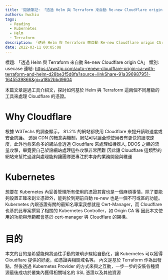 ```yaml
---
title: '閱讀筆記: 「透過 Helm 與 Terraform 來自動 Re-new Cloudflare origin CA」'
authors: hwchiu
tags:
  - Reading
  - Kubernetes
  - Helm
  - Terraform
description: 「透過 Helm 與 Terraform 來自動 Re-new Cloudflare origin CA」
date: 2022-03-11 00:05:08
---
```


標題: 「透過 Helm 與 Terraform 來自動 Re-new Cloudflare origin CA」
類別: usecase
連結: https://awstip.com/auto-renew-cloudflare-origin-ca-with-terraform-and-helm-d28be3f5d8fa?source=linkShare-91a396987951-1645539866&gi=a18b2bbd9604

本篇文章是過工具介紹文，探討如何基於 Helm 與 Terraform 這兩個不同層級的工具來處理 Cloudflare 的憑證。

# Why Cloudflare
根據 W3Techs 的調查顯示， 81.2% 的網站都使用 Cloudflare 來提升讀取速度或安全防護。
透過 CDN 的概念與機制，網站可以讓全球使用者有更快的讀取速度，此外也愈來愈多的網站會透過 Cloudflare 來處理如機器人, DDOS 之類的流量攻擊，畢竟要自己架設網站處理這些攻擊非常困難
因此讓 Cloudflare 這類型的網站來幫忙過濾與處理能夠讓團隊更專注於本身的業務開發與維運

# Kubernetes
想要在 Kubernetes 內妥善管理所有使用的憑證其實也是一個麻煩事情，除了要能夠設置正確來創立憑證外，能夠於到期前自動 re-new 也是一個不可或區的功能。
Kubernetes 內跟憑證有關的最知名專案我想就是 Cert-Manager，而 Cloudflare 也基於此專案撰寫了相關的 Kubernetes Controller，如 Origin CA 等
因此本文使用的功能與示範都會基於 cert-manager 與 Cloudflare 的架構。

# 目的
本文的目的是希望能夠將過往手動的繁瑣步驟給自動化，讓 Kubernetes 可以獲得 Cloudflare 提供的好處，如憑證與相關域名等。
內文是基於 Terraform 作為出發點，然後透過 Kubernetes Provider 的方式來與之互動，一步一步的安裝各種資源最後成功於叢集內獲得相關域名的 SSL 憑證以及其他資源

